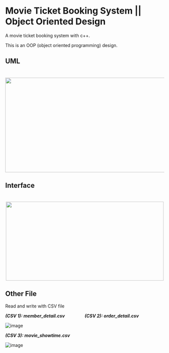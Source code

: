 # Movie Ticket Booking System || Object Oriented Design
A movie ticket booking system with c++.

This is an OOP (object oriented programming) design.
 
## UML 
<h1 align="center">
  <img src="https://user-images.githubusercontent.com/69034494/160980620-e313c4b1-7359-4a8b-bc22-deb7dd604758.png" width="700" height="300"/>
</h1>

## Interface 
<h1 align="center">
  <img src="https://user-images.githubusercontent.com/69034494/160980652-8ca560f4-6aa7-469e-bb18-13ed402608ff.png" width="500" height="250"/>
</h1>

## Other File
Read and write with CSV file

***(CSV 1): member_detail.csv***&nbsp; &nbsp; &nbsp; &nbsp; &nbsp; &nbsp; &nbsp; &nbsp; ***(CSV 2): order_detail.csv***   

![image](https://user-images.githubusercontent.com/69034494/160980724-ad29b802-2847-4050-b50b-84ff43e711af.png)


***(CSV 3): movie_showtime.csv***

![image](https://user-images.githubusercontent.com/69034494/160980748-875359ed-9e68-473b-a2f3-15eb66c2214b.png)
